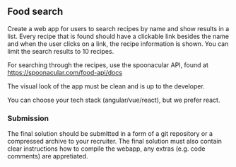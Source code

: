 ## Food search

Create a web app for users to search recipes by name and show results in a list. Every recipe that is found should have a clickable link besides the name and when the user clicks on a link, the recipe information is shown. You can limit the search results to 10 recipes.

For searching through the recipes, use the spoonacular API, found at https://spoonacular.com/food-api/docs

The visual look of the app must be clean and is up to the developer.

You can choose your tech stack (angular/vue/react), but we prefer react.

### Submission

The final solution should be submitted in a form of a git repository or a compressed archive to your recruiter. The final solution must also contain clear instructions how to compile the webapp, any extras (e.g. code comments) are appretiated.

